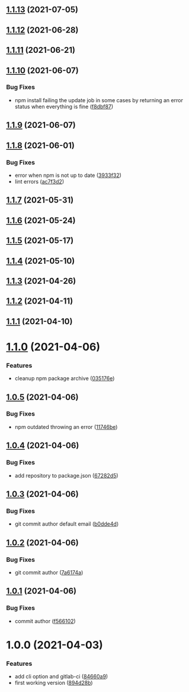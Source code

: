 ## [1.1.13](https://gitlab.com/hiryus-utils/gardener/compare/v1.1.12...v1.1.13) (2021-07-05)

## [1.1.12](https://gitlab.com/hiryus-utils/gardener/compare/v1.1.11...v1.1.12) (2021-06-28)

## [1.1.11](https://gitlab.com/hiryus-utils/gardener/compare/v1.1.10...v1.1.11) (2021-06-21)

## [1.1.10](https://gitlab.com/hiryus-utils/gardener/compare/v1.1.9...v1.1.10) (2021-06-07)


### Bug Fixes

* npm install failing the update job in some cases by returning an error status when everything is fine ([f8dbf87](https://gitlab.com/hiryus-utils/gardener/commit/f8dbf87ee4c158039f58acbb33a1c24b1eda62c9))

## [1.1.9](https://gitlab.com/hiryus-utils/gardener/compare/v1.1.8...v1.1.9) (2021-06-07)

## [1.1.8](https://gitlab.com/hiryus-utils/gardener/compare/v1.1.7...v1.1.8) (2021-06-01)


### Bug Fixes

* error when npm is not up to date ([3933f32](https://gitlab.com/hiryus-utils/gardener/commit/3933f324187acf410aba69924f983c6c614d2e56))
* lint errors ([ac7f3d2](https://gitlab.com/hiryus-utils/gardener/commit/ac7f3d21388e7f2bc9ff9b1317c34b3f024ec0ab))

## [1.1.7](https://gitlab.com/hiryus-utils/gardener/compare/v1.1.6...v1.1.7) (2021-05-31)

## [1.1.6](https://gitlab.com/hiryus-utils/gardener/compare/v1.1.5...v1.1.6) (2021-05-24)

## [1.1.5](https://gitlab.com/hiryus-utils/gardener/compare/v1.1.4...v1.1.5) (2021-05-17)

## [1.1.4](https://gitlab.com/hiryus-utils/gardener/compare/v1.1.3...v1.1.4) (2021-05-10)

## [1.1.3](https://gitlab.com/hiryus-utils/gardener/compare/v1.1.2...v1.1.3) (2021-04-26)

## [1.1.2](https://gitlab.com/hiryus-utils/gardener/compare/v1.1.1...v1.1.2) (2021-04-11)

## [1.1.1](https://gitlab.com/hiryus-utils/gardener/compare/v1.1.0...v1.1.1) (2021-04-10)

# [1.1.0](https://gitlab.com/hiryus-utils/gardener/compare/v1.0.5...v1.1.0) (2021-04-06)


### Features

* cleanup npm package archive ([035176e](https://gitlab.com/hiryus-utils/gardener/commit/035176e3ee6c09dce4cbbda355d1ce2e52487aea))

## [1.0.5](https://gitlab.com/hiryus-utils/gardener/compare/v1.0.4...v1.0.5) (2021-04-06)


### Bug Fixes

* npm outdated throwing an error ([11746be](https://gitlab.com/hiryus-utils/gardener/commit/11746be822e79eb20e20092d32b50bee8908cc83))

## [1.0.4](https://gitlab.com/hiryus-utils/gardener/compare/v1.0.3...v1.0.4) (2021-04-06)


### Bug Fixes

* add repository to package.json ([67282d5](https://gitlab.com/hiryus-utils/gardener/commit/67282d593fb18fa38e7c5ad90db9767117d53775))

## [1.0.3](https://gitlab.com/hiryus-utils/gardener/compare/v1.0.2...v1.0.3) (2021-04-06)


### Bug Fixes

* git commit author default email ([b0dde4d](https://gitlab.com/hiryus-utils/gardener/commit/b0dde4d98c9d5f814f7b77c7501eb30f6ff2e35c))

## [1.0.2](https://gitlab.com/hiryus-utils/gardener/compare/v1.0.1...v1.0.2) (2021-04-06)


### Bug Fixes

* git commit author ([7a6174a](https://gitlab.com/hiryus-utils/gardener/commit/7a6174ace358e863751cbb7fddd7b36c55c6eb8a))

## [1.0.1](https://gitlab.com/hiryus-utils/gardener/compare/v1.0.0...v1.0.1) (2021-04-06)


### Bug Fixes

* commit author ([f566102](https://gitlab.com/hiryus-utils/gardener/commit/f566102aa16957f238bc606483b2b57d89cadc9e))

# 1.0.0 (2021-04-03)


### Features

* add cli option and gitlab-ci ([84660a9](https://gitlab.com/hiryus-utils/gardener/commit/84660a9691e55d304840e96b8d90b3834b3a62b1))
* first working version ([894d28b](https://gitlab.com/hiryus-utils/gardener/commit/894d28bab23fe196609d1c4a78b9104a715ca425))

